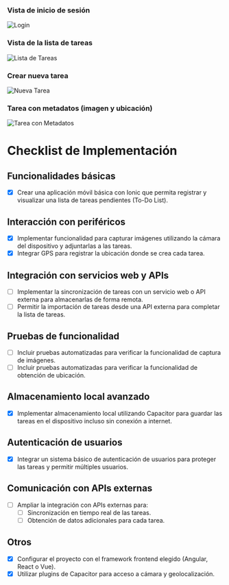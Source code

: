 ### Vista de inicio de sesión
![Login](./images/1-login.jpg)

### Vista de la lista de tareas
![Lista de Tareas](./images/2-list.jpg)

### Crear nueva tarea
![Nueva Tarea](./images/3-new-task.jpg)

### Tarea con metadatos (imagen y ubicación)
![Tarea con Metadatos](./images/4-task-with-metadata.jpg)

# Checklist de Implementación

## Funcionalidades básicas
- [x] Crear una aplicación móvil básica con Ionic que permita registrar y visualizar una lista de tareas pendientes (To-Do List).

## Interacción con periféricos
- [x] Implementar funcionalidad para capturar imágenes utilizando la cámara del dispositivo y adjuntarlas a las tareas.
- [x] Integrar GPS para registrar la ubicación donde se crea cada tarea.

## Integración con servicios web y APIs
- [ ] Implementar la sincronización de tareas con un servicio web o API externa para almacenarlas de forma remota.
- [ ] Permitir la importación de tareas desde una API externa para completar la lista de tareas.

## Pruebas de funcionalidad
- [ ] Incluir pruebas automatizadas para verificar la funcionalidad de captura de imágenes.
- [ ] Incluir pruebas automatizadas para verificar la funcionalidad de obtención de ubicación.

## Almacenamiento local avanzado
- [x] Implementar almacenamiento local utilizando Capacitor para guardar las tareas en el dispositivo incluso sin conexión a internet.

## Autenticación de usuarios
- [x] Integrar un sistema básico de autenticación de usuarios para proteger las tareas y permitir múltiples usuarios.

## Comunicación con APIs externas
- [ ] Ampliar la integración con APIs externas para:
  - [ ] Sincronización en tiempo real de las tareas.
  - [ ] Obtención de datos adicionales para cada tarea.

## Otros
- [x] Configurar el proyecto con el framework frontend elegido (Angular, React o Vue).
- [x] Utilizar plugins de Capacitor para acceso a cámara y geolocalización.
